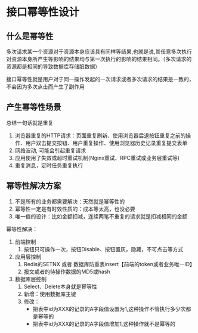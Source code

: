 # 接口幂等性设计

## 什么是幂等性
多次请求某一个资源对于资源本身应该具有同样等结果,也就是说,其任意多次执行对资源本身所产生等影响的结果均与第一次执行的影响的结果相同。（多次请求的资源都是相同的导致数据库存储脏数据）

接口幂等性就是用户对于同一操作发起的一次请求或者多次请求的结果是一致的，不会因为多次点击而产生了副作用


## 产生幂等性场景

总结一句话就是重复

1. 浏览器重复的HTTP请求：页面重复刷新、使用浏览器后退按钮重复之前的操作、用户双击提交按钮、用户重复操作、使用浏览器历史记录重复提交表单
2. 网络波动, 可能会引起重复请求
3. 应用使用了失效或超时重试机制(Nginx重试、RPC重试或业务层重试等)
4. 重复消息，定时任务重复执行



## 幂等性解决方案

1. 不是所有的业务都需要解决：天然就是幂等性的
2. 幂等性一定是有时效性质的：成本等太高，也没必要
3. 唯一值的设计：比如金额扣减，连续两笔不重复的请求就是扣减相同的金额


幂等性解决：

1. 前端控制
    1. 按钮只可操作一次，按钮Disable、按钮置灰，隐藏，不可点击等方式
2. 应用层控制
    1. Redis的SETNX 或者 数据库防重表insert【前端的token或者业务唯一ID】 
    2. 报文或者的待操作数据的MD5或hash
3. 数据库层控制
    1. Select、Delete本身就是幂等性
    2. 新增：使用数据库主键
    3. 修改：
        - 把表中id为XXX的记录的A字段值设置为1,这种操作不管执行多少次都是幂等的
        - 把表中id为XXX的记录的A字段值增加1,这种操作就不是幂等的
        



